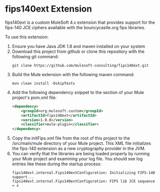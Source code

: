 # fips140ext Extension
fips140ext is a custom MuleSoft 4.x extension that provides support for the fips-140 JCE ciphers available with the bouncycastle.org fips libraries. 

To use this extension:
1. Ensure you have Java JDK 1.8 and maven installed on your system 
2. Download this project from github or clone this repository with the following git command:
    ~~~
    git clone https://github.com/mulesoft-consulting/fips140ext.git
    ~~~
3. Build the Mule extension with the following maven command:
    ~~~
    mvn clean install -DskipTests
    ~~~
4. Add the following dependency snippet to the <dependencies/> section of your Mule project's pom.xml file:
    ~~~{.xml
    <dependency>
        <groupId>org.mulesoft.custom</groupId>
        <artifactId>fips140ext</artifactId>
        <version>1.0.0</version>
        <classifier>mule-plugin</classifier>
    </dependency>
    ~~~
5. Copy the initFips.xml file from the root of this project to the /src/main/mule directory of your Mule project. This XML file initializes the 
fips-140 extension as a new cryptography provider in the JVM.  
6. You can verify that the libraries are being loaded properly by running your Mule project and examining your log file.
You should see log entries like these during the startup process:
    ~~~
    fips140ext.internal.Fips140extConfiguration: Initializing FIPS-140 support...
    fips140ext.internal.Fips140extConfiguration: FIPS lib JCE sequence = x
    ~~~ 



